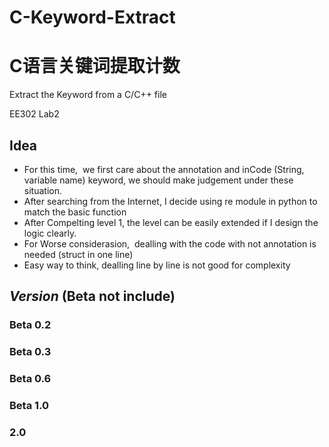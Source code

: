 # C-Keyword-Extract
# C语言关键词提取计数
Extract the Keyword from a C/C++ file

EE302 Lab2
## Idea
- For this time,  we first care about the annotation and inCode (String, variable name) keyword, we should make judgement under these situation.
- After searching from the Internet, I decide using re module in python to match the basic function
- After Compelting level 1, the level can be easily extended if I design the logic clearly.
- For Worse considerasion,  dealling with the code with not annotation is needed (struct in one line)
- Easy way to think, dealling line by line is not good for complexity

## *Version* (Beta not include)
### Beta 0.2
### Beta 0.3
### Beta 0.6
### Beta 1.0
### 2.0

